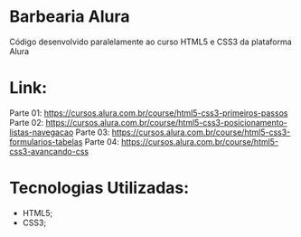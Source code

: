 # Barbearia Alura
Código desenvolvido paralelamente ao curso HTML5 e CSS3 da plataforma Alura

# Link:
Parte 01: https://cursos.alura.com.br/course/html5-css3-primeiros-passos
Parte 02: https://cursos.alura.com.br/course/html5-css3-posicionamento-listas-navegacao
Parte 03: https://cursos.alura.com.br/course/html5-css3-formularios-tabelas
Parte 04: https://cursos.alura.com.br/course/html5-css3-avancando-css

# Tecnologias Utilizadas:
- HTML5;
- CSS3;
